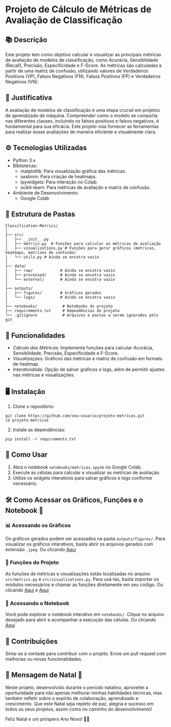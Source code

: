 # Projeto de Cálculo de Métricas de Avaliação de Classificação

## 📚 Descrição

Este projeto tem como objetivo calcular e visualizar as principais métricas de avaliação de modelos de classificação, como Acurácia, Sensibilidade (Recall), Precisão, Especificidade e F-Score. As métricas são calculadas a partir de uma matriz de confusão, utilizando valores de Verdadeiros Positivos (VP), Falsos Negativos (FN), Falsos Positivos (FP) e Verdadeiros Negativos (VN).

## 📝 Justificativa

A avaliação de modelos de classificação é uma etapa crucial em projetos de aprendizado de máquina. Compreender como o modelo se comporta nas diferentes classes, incluindo os falsos positivos e falsos negativos, é fundamental para sua eficácia. Este projeto visa fornecer as ferramentas para realizar essas avaliações de maneira eficiente e visualmente clara.

## ⚙️ Tecnologias Utilizadas

- Python 3.x
- Bibliotecas:
  - matplotlib: Para visualização gráfica das métricas.
  - seaborn: Para criação de heatmaps.
  - ipywidgets: Para interação no Colab.
  - scikit-learn: Para métricas de avaliação e matriz de confusão.
- Ambiente de Desenvolvimento:
  - Google Colab

## 📁 Estrutura de Pastas

```
Classification-Metrics/
│
├── src/
│   ├── __init__.py
│   ├── metrics.py  # Funções para calcular as métricas de avaliação
│   ├── visualizations.py # Funções para gerar gráficos (métricas, heatmaps, matrizes de confusão)
│   └── utils.py # Ainda se encotra vazio
│
├── data/
│   ├── raw/            # Ainda se encotra vazio
│   ├── processed/      # Ainda se encotra vazio
│   └── external/       # Ainda se encotra vazio
│
├── outputs/
│   ├── figures/        # Gráficos gerados
│   └── logs/           # Ainda se encotra vazio
│
├── notebooks/           # Notebooks do projeto
├── requirements.txt     # Dependências do projeto
└── .gitignore           # Arquivos e pastas a serem ignorados pelo git

```

## 🔎 Funcionalidades

- *Cálculo das Métricas:* Implementa funções para calcular Acurácia, Sensibilidade, Precisão, Especificidade e F-Score.
- *Visualizações:* Gráficos das métricas e matriz de confusão em formato de heatmap.
- *Interatividade:* Opção de salvar gráficos e logs, além de permitir ajustes nas métricas e visualizações.

## 🖥️ Instalação

1. Clone o repositório:
```
git clone https://github.com/seu-usuario/projeto-metricas.git
cd projeto-metricas
```
2. Instale as dependências:
```
pip install -r requirements.txt
```

## 🚀 Como Usar

1. Abra o notebook `notebooks/metricas.ipynb` no Google Colab.
2. Execute as células para calcular e visualizar as métricas de avaliação.
3. Utilize os widgets interativos para salvar gráficos e logs conforme necessário.

## 🛠 Como Acessar os Gráficos, Funções e o Notebook 📝
### 📊 Acessando os Gráficos

Os gráficos gerados podem ser acessados na pasta `outputs/figures/`. Para visualizar os gráficos interativos, basta abrir os arquivos gerados com extensão `.jpeg`. Ou clicando [Aqui](./outputs/figures)

### 🔧 Funções do Projeto

As funções de métricas e visualizações estão localizadas no arquivo `src/metrics.py` e `src/visualizations.py`. Para usá-las, basta importar os módulos necessários e chamar as funções diretamente em seu código. Ou clicando [Aqui](./src/metrics.py) e [Aqui](./src/visualizations.py)

### 📒 Acessando o Notebook

Você pode explorar o notebook interativo em `notebooks/`. Clique no arquivo desejado para abrir e acompanhar a execução das células. Ou clicando [Aqui](./notebooks)

## 🏁 Contribuições

Sinta-se à vontade para contribuir com o projeto. Envie um pull request com melhorias ou novas funcionalidades.


## 🎄 Mensagem de Natal 🎄

Neste projeto, desenvolvido durante o período natalino, aproveitei a oportunidade para não apenas melhorar minhas habilidades técnicas, mas também refletir sobre o espírito de colaboração, aprendizado e crescimento. Que este Natal seja repleto de paz, alegria e sucesso em todos os seus projetos, assim como no caminho do desenvolvimento!

Feliz Natal e um próspero Ano Novo! 🎅🎁
